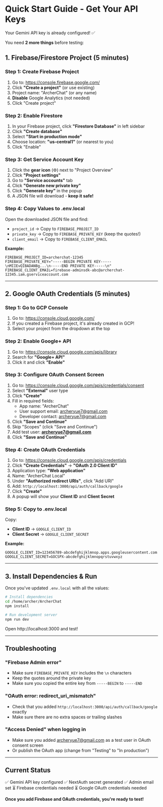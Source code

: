 # Quick Start Guide - Get Your API Keys

Your Gemini API key is already configured! ✅

You need **2 more things** before testing:

## 1. Firebase/Firestore Project (5 minutes)

### Step 1: Create Firebase Project
1. Go to: https://console.firebase.google.com/
2. Click **"Create a project"** (or use existing)
3. Project name: "ArcherChat" (or any name)
4. **Disable** Google Analytics (not needed)
5. Click "Create project"

### Step 2: Enable Firestore
1. In your Firebase project, click **"Firestore Database"** in left sidebar
2. Click **"Create database"**
3. Select **"Start in production mode"**
4. Choose location: **"us-central1"** (or nearest to you)
5. Click "Enable"

### Step 3: Get Service Account Key
1. Click the **gear icon** (⚙️) next to "Project Overview"
2. Click **"Project settings"**
3. Go to **"Service accounts"** tab
4. Click **"Generate new private key"**
5. Click **"Generate key"** in the popup
6. A JSON file will download - **keep it safe!**

### Step 4: Copy Values to .env.local
Open the downloaded JSON file and find:
- `project_id` → Copy to `FIREBASE_PROJECT_ID`
- `private_key` → Copy to `FIREBASE_PRIVATE_KEY` (keep the quotes!)
- `client_email` → Copy to `FIREBASE_CLIENT_EMAIL`

**Example:**
```env
FIREBASE_PROJECT_ID=archerchat-12345
FIREBASE_PRIVATE_KEY="-----BEGIN PRIVATE KEY-----\nMIIEvQIBADANBg...\n-----END PRIVATE KEY-----\n"
FIREBASE_CLIENT_EMAIL=firebase-adminsdk-abc@archerchat-12345.iam.gserviceaccount.com
```

---

## 2. Google OAuth Credentials (5 minutes)

### Step 1: Go to GCP Console
1. Go to: https://console.cloud.google.com/
2. If you created a Firebase project, it's already created in GCP!
3. Select your project from the dropdown at the top

### Step 2: Enable Google+ API
1. Go to: https://console.cloud.google.com/apis/library
2. Search for **"Google+ API"**
3. Click it and click **"Enable"**

### Step 3: Configure OAuth Consent Screen
1. Go to: https://console.cloud.google.com/apis/credentials/consent
2. Select **"External"** user type
3. Click **"Create"**
4. Fill in required fields:
   - App name: "ArcherChat"
   - User support email: archeryue7@gmail.com
   - Developer contact: archeryue7@gmail.com
5. Click **"Save and Continue"**
6. Skip "Scopes" (click "Save and Continue")
7. Add test user: **archeryue7@gmail.com**
8. Click **"Save and Continue"**

### Step 4: Create OAuth Credentials
1. Go to: https://console.cloud.google.com/apis/credentials
2. Click **"Create Credentials"** → **"OAuth 2.0 Client ID"**
3. Application type: **"Web application"**
4. Name: "ArcherChat Local"
5. Under **"Authorized redirect URIs"**, click "Add URI"
6. Add: `http://localhost:3000/api/auth/callback/google`
7. Click **"Create"**
8. A popup will show your **Client ID** and **Client Secret**

### Step 5: Copy to .env.local
Copy:
- **Client ID** → `GOOGLE_CLIENT_ID`
- **Client Secret** → `GOOGLE_CLIENT_SECRET`

**Example:**
```env
GOOGLE_CLIENT_ID=123456789-abcdefghijklmnop.apps.googleusercontent.com
GOOGLE_CLIENT_SECRET=GOCSPX-abcdefghijklmnopqrstuvwxyz
```

---

## 3. Install Dependencies & Run

Once you've updated `.env.local` with all the values:

```bash
# Install dependencies
cd /home/archer/ArcherChat
npm install

# Run development server
npm run dev
```

Open http://localhost:3000 and test!

---

## Troubleshooting

### "Firebase Admin error"
- Make sure `FIREBASE_PRIVATE_KEY` includes the `\n` characters
- Keep the quotes around the private key
- Make sure you copied the entire key from `-----BEGIN` to `-----END`

### "OAuth error: redirect_uri_mismatch"
- Check that you added `http://localhost:3000/api/auth/callback/google` exactly
- Make sure there are no extra spaces or trailing slashes

### "Access Denied" when logging in
- Make sure you added archeryue7@gmail.com as a test user in OAuth consent screen
- Or publish the OAuth app (change from "Testing" to "In production")

---

## Current Status

✅ Gemini API key configured
✅ NextAuth secret generated
✅ Admin email set
⏳ Firebase credentials needed
⏳ Google OAuth credentials needed

**Once you add Firebase and OAuth credentials, you're ready to test!**
